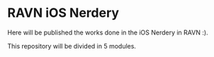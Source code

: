 # RAVN iOS Nerdery
Here will be published the works done in the iOS Nerdery in RAVN :).

This repository will be divided in 5 modules.
